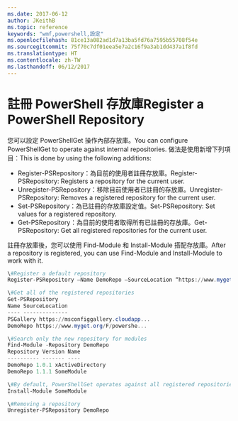 ```yaml
---
ms.date: 2017-06-12
author: JKeithB
ms.topic: reference
keywords: "wmf,powershell,設定"
ms.openlocfilehash: 81ce13a082ad1d7a13ba5fd76a7595b55708f54e
ms.sourcegitcommit: 75f70c7df01eea5e7a2c16f9a3ab1dd437a1f8fd
ms.translationtype: HT
ms.contentlocale: zh-TW
ms.lasthandoff: 06/12/2017
---
```

# <a name="register-a-powershell-repository"></a><span data-ttu-id="88a43-102">註冊 PowerShell 存放庫</span><span class="sxs-lookup"><span data-stu-id="88a43-102">Register a PowerShell Repository</span></span>
<span data-ttu-id="88a43-103">您可以設定 PowerShellGet 操作內部存放庫。</span><span class="sxs-lookup"><span data-stu-id="88a43-103">You can configure PowerShellGet to operate against internal repositories.</span></span> <span data-ttu-id="88a43-104">做法是使用新增下列項目︰</span><span class="sxs-lookup"><span data-stu-id="88a43-104">This is done by using the following additions:</span></span>
- <span data-ttu-id="88a43-105">Register-PSRepository：為目前的使用者註冊存放庫。</span><span class="sxs-lookup"><span data-stu-id="88a43-105">Register-PSRepository: Registers a repository for the current user.</span></span>
- <span data-ttu-id="88a43-106">Unregister-PSRepository：移除目前使用者已註冊的存放庫。</span><span class="sxs-lookup"><span data-stu-id="88a43-106">Unregister-PSRepository: Removes a registered repository for the current user.</span></span>
- <span data-ttu-id="88a43-107">Set-PSRepository：為已註冊的存放庫設定值。</span><span class="sxs-lookup"><span data-stu-id="88a43-107">Set-PSRepository: Set values for a registered repository.</span></span>
- <span data-ttu-id="88a43-108">Get-PSRepository：為目前的使用者取得所有已註冊的存放庫。</span><span class="sxs-lookup"><span data-stu-id="88a43-108">Get-PSRepository: Get all registered repositories for the current user.</span></span>

<span data-ttu-id="88a43-109">註冊存放庫後，您可以使用 Find-Module 和 Install-Module 搭配存放庫。</span><span class="sxs-lookup"><span data-stu-id="88a43-109">After a repository is registered, you can use Find-Module and Install-Module to work with it.</span></span>

```powershell
\#Register a default repository
Register-PSRepository –Name DemoRepo –SourceLocation “https://www.myget.org/F/powershellgetdemo/api/v2” –PublishLocation “<https://www.myget.org/F/powershellgetdemo/api/v2>/package” –InstallationPolicy –Trusted

\#Get all of the registered repositories
Get-PSRepository
Name SourceLocation
---- --------------
PSGallery https://msconfiggallery.cloudapp...
DemoRepo https://www.myget.org/F/powershe...

\#Search only the new repository for modules
Find-Module -Repository DemoRepo
Repository Version Name
---------- ------- ----
DemoRepo 1.0.1 xActiveDirectory
DemoRepo 1.1.1 SomeModule

\#By default, PowerShellGet operates against all registered repositories when none is specified. In this example, the “SomeModule” module is installed from the DemoRepo.
Install-Module SomeModule

\#Removing a repository
Unregister-PSRepository DemoRepo
```

